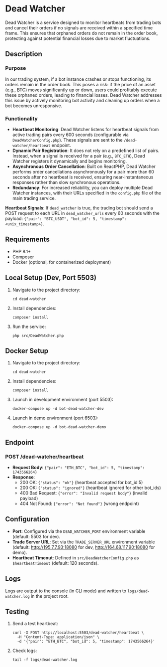 # Dead Watcher

Dead Watcher is a service designed to monitor heartbeats from trading bots and cancel their orders if no signals are received within a specified time frame. This ensures that orphaned orders do not remain in the order book, protecting against potential financial losses due to market fluctuations.

## Description

### Purpose
In our trading system, if a bot instance crashes or stops functioning, its orders remain in the order book. This poses a risk: if the price of an asset (e.g., BTC) moves significantly up or down, users could profitably execute these orphaned orders, leading to financial losses. Dead Watcher addresses this issue by actively monitoring bot activity and cleaning up orders when a bot becomes unresponsive.

### Functionality
- **Heartbeat Monitoring**: Dead Watcher listens for heartbeat signals from active trading pairs every 600 seconds (configurable via `DeadWatcherConfig.php`). These signals are sent to the `/dead-watcher/heartbeat` endpoint.
- **Dynamic Pair Registration**: It does not rely on a predefined list of pairs. Instead, when a signal is received for a pair (e.g., `BTC_ETH`), Dead Watcher registers it dynamically and begins monitoring.
- **Asynchronous Order Cancellation**: Built on ReactPHP, Dead Watcher performs order cancellations asynchronously for a pair more than 60 seconds after no heartbeat is received, ensuring near-instantaneous responses rather than slow synchronous operations.
- **Redundancy**: For increased reliability, you can deploy multiple Dead Watcher instances, with their URLs specified in the `config.php` file of the main trading service.

 **Heartbeat Signals**: If `dead_watcher` is true, the trading bot should send a POST request to each URL in `dead_watcher_urls` every 60 seconds with the payload: `{"pair": "BTC_USDT", "bot_id": 5, "timestamp": <unix_timestamp>}`.

## Requirements
- PHP 8.1+
- Composer
- Docker (optional, for containerized deployment)

## Local Setup (Dev, Port 5503)
1. Navigate to the project directory:
   ```
   cd dead-watcher
   ```
2. Install dependencies:
   ```
   composer install
   ```
3. Run the service:
   ```
   php src/DeadWatcher.php
   ```

## Docker Setup
1. Navigate to the project directory:
   ```
   cd dead-watcher
   ```
2. Install dependencies:
   ```
   composer install
   ```
3. Launch in development environment (port 5503):
   ```
   docker-compose up -d bot-dead-watcher-dev
   ```
4. Launch in demo environment (port 6503):
   ```
   docker-compose up -d bot-dead-watcher-demo
   ```

## Endpoint
### POST /dead-watcher/heartbeat
- **Request Body**: `{"pair": "ETH_BTC", "bot_id": 5, "timestamp": 1743566264}`
- **Response**:
  - 200 OK: `{"status": "ok"}` (heartbeat accepted for bot_id 5)
  - 200 OK: `{"status": "ignored"}` (heartbeat ignored for other bot_ids)
  - 400 Bad Request: `{"error": "Invalid request body"}` (invalid payload)
  - 404 Not Found: `{"error": "Not found"}` (wrong endpoint)

## Configuration
- **Port**: Configured via the `DEAD_WATCHER_PORT` environment variable (default: 5503 for dev).
- **Trade Server URL**: Set via the `TRADE_SERVER_URL` environment variable (default: http://195.7.7.93:18080 for dev, http://164.68.117.90:18080 for demo).
- **Heartbeat Timeout**: Defined in `src/DeadWatcherConfig.php` as `$heartbeatTimeout` (default: 120 seconds).

## Logs
Logs are output to the console (in CLI mode) and written to `logs/dead-watcher.log` in the project root.

## Testing
1. Send a test heartbeat:
   ```
   curl -X POST http://localhost:5503/dead-watcher/heartbeat \
     -H "Content-Type: application/json" \
     -d '{"pair": "ETH_BTC", "bot_id": 5, "timestamp": 1743566264}'
   ```
2. Check logs:
   ```
   tail -f logs/dead-watcher.log
   ```
